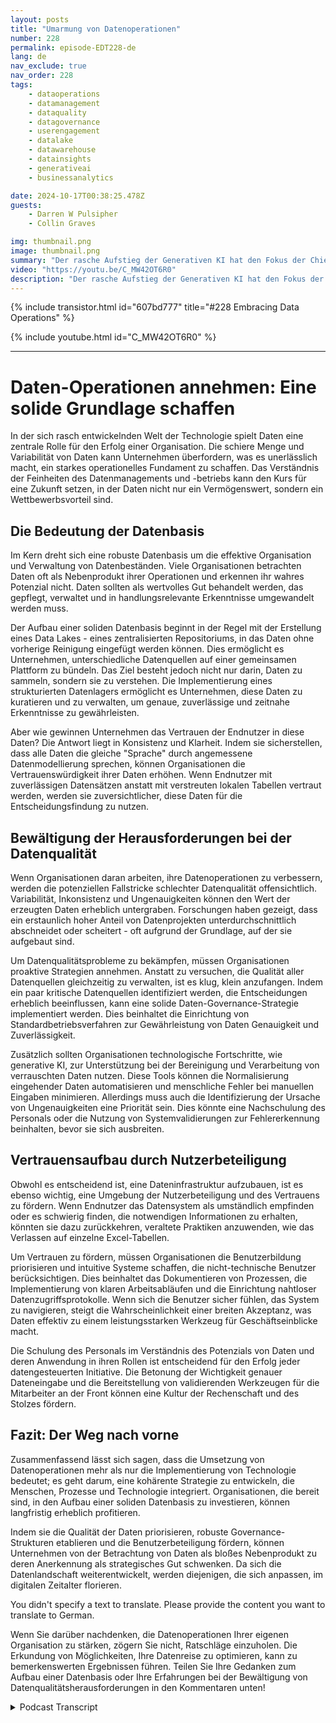 ```yaml
---
layout: posts
title: "Umarmung von Datenoperationen"
number: 228
permalink: episode-EDT228-de
lang: de
nav_exclude: true
nav_order: 228
tags:
    - dataoperations
    - datamanagement
    - dataquality
    - datagovernance
    - userengagement
    - datalake
    - datawarehouse
    - datainsights
    - generativeai
    - businessanalytics

date: 2024-10-17T00:38:25.478Z
guests:
    - Darren W Pulsipher
    - Collin Graves

img: thumbnail.png
image: thumbnail.png
summary: "Der rasche Aufstieg der Generativen KI hat den Fokus der Chief Innovation Officers (CIOs) von der Infrastrukturverwaltung auf die Informations- und Datenverwaltung verschoben. In dieser Folge interviewt Darren Collin Graves, den Gründer von NorthLabs."
video: "https://youtu.be/C_MW42OT6R0"
description: "Der rasche Aufstieg der Generativen KI hat den Fokus der Chief Innovation Officers (CIOs) von der Infrastrukturverwaltung auf die Informations- und Datenverwaltung verschoben. In dieser Folge interviewt Darren Collin Graves, den Gründer von NorthLabs."
---
```


<div>
{% include transistor.html id="607bd777" title="#228 Embracing Data Operations" %}

{% include youtube.html id="C_MW42OT6R0" %}
</div>

---

# Daten-Operationen annehmen: Eine solide Grundlage schaffen

In der sich rasch entwickelnden Welt der Technologie spielt Daten eine zentrale Rolle für den Erfolg einer Organisation. Die schiere Menge und Variabilität von Daten kann Unternehmen überfordern, was es unerlässlich macht, ein starkes operationelles Fundament zu schaffen. Das Verständnis der Feinheiten des Datenmanagements und -betriebs kann den Kurs für eine Zukunft setzen, in der Daten nicht nur ein Vermögenswert, sondern ein Wettbewerbsvorteil sind.

## Die Bedeutung der Datenbasis

Im Kern dreht sich eine robuste Datenbasis um die effektive Organisation und Verwaltung von Datenbeständen. Viele Organisationen betrachten Daten oft als Nebenprodukt ihrer Operationen und erkennen ihr wahres Potenzial nicht. Daten sollten als wertvolles Gut behandelt werden, das gepflegt, verwaltet und in handlungsrelevante Erkenntnisse umgewandelt werden muss.

Der Aufbau einer soliden Datenbasis beginnt in der Regel mit der Erstellung eines Data Lakes - eines zentralisierten Repositoriums, in das Daten ohne vorherige Reinigung eingefügt werden können. Dies ermöglicht es Unternehmen, unterschiedliche Datenquellen auf einer gemeinsamen Plattform zu bündeln. Das Ziel besteht jedoch nicht nur darin, Daten zu sammeln, sondern sie zu verstehen. Die Implementierung eines strukturierten Datenlagers ermöglicht es Unternehmen, diese Daten zu kuratieren und zu verwalten, um genaue, zuverlässige und zeitnahe Erkenntnisse zu gewährleisten.

Aber wie gewinnen Unternehmen das Vertrauen der Endnutzer in diese Daten? Die Antwort liegt in Konsistenz und Klarheit. Indem sie sicherstellen, dass alle Daten die gleiche "Sprache" durch angemessene Datenmodellierung sprechen, können Organisationen die Vertrauenswürdigkeit ihrer Daten erhöhen. Wenn Endnutzer mit zuverlässigen Datensätzen anstatt mit verstreuten lokalen Tabellen vertraut werden, werden sie zuversichtlicher, diese Daten für die Entscheidungsfindung zu nutzen.

## Bewältigung der Herausforderungen bei der Datenqualität

Wenn Organisationen daran arbeiten, ihre Datenoperationen zu verbessern, werden die potenziellen Fallstricke schlechter Datenqualität offensichtlich. Variabilität, Inkonsistenz und Ungenauigkeiten können den Wert der erzeugten Daten erheblich untergraben. Forschungen haben gezeigt, dass ein erstaunlich hoher Anteil von Datenprojekten unterdurchschnittlich abschneidet oder scheitert - oft aufgrund der Grundlage, auf der sie aufgebaut sind.

Um Datenqualitätsprobleme zu bekämpfen, müssen Organisationen proaktive Strategien annehmen. Anstatt zu versuchen, die Qualität aller Datenquellen gleichzeitig zu verwalten, ist es klug, klein anzufangen. Indem ein paar kritische Datenquellen identifiziert werden, die Entscheidungen erheblich beeinflussen, kann eine solide Daten-Governance-Strategie implementiert werden. Dies beinhaltet die Einrichtung von Standardbetriebsverfahren zur Gewährleistung von Daten Genauigkeit und Zuverlässigkeit.

Zusätzlich sollten Organisationen technologische Fortschritte, wie generative KI, zur Unterstützung bei der Bereinigung und Verarbeitung von verrauschten Daten nutzen. Diese Tools können die Normalisierung eingehender Daten automatisieren und menschliche Fehler bei manuellen Eingaben minimieren. Allerdings muss auch die Identifizierung der Ursache von Ungenauigkeiten eine Priorität sein. Dies könnte eine Nachschulung des Personals oder die Nutzung von Systemvalidierungen zur Fehlererkennung beinhalten, bevor sie sich ausbreiten.

## Vertrauensaufbau durch Nutzerbeteiligung

Obwohl es entscheidend ist, eine Dateninfrastruktur aufzubauen, ist es ebenso wichtig, eine Umgebung der Nutzerbeteiligung und des Vertrauens zu fördern. Wenn Endnutzer das Datensystem als umständlich empfinden oder es schwierig finden, die notwendigen Informationen zu erhalten, könnten sie dazu zurückkehren, veraltete Praktiken anzuwenden, wie das Verlassen auf einzelne Excel-Tabellen.

Um Vertrauen zu fördern, müssen Organisationen die Benutzerbildung priorisieren und intuitive Systeme schaffen, die nicht-technische Benutzer berücksichtigen. Dies beinhaltet das Dokumentieren von Prozessen, die Implementierung von klaren Arbeitsabläufen und die Einrichtung nahtloser Datenzugriffsprotokolle. Wenn sich die Benutzer sicher fühlen, das System zu navigieren, steigt die Wahrscheinlichkeit einer breiten Akzeptanz, was Daten effektiv zu einem leistungsstarken Werkzeug für Geschäftseinblicke macht.

Die Schulung des Personals im Verständnis des Potenzials von Daten und deren Anwendung in ihren Rollen ist entscheidend für den Erfolg jeder datengesteuerten Initiative. Die Betonung der Wichtigkeit genauer Dateneingabe und die Bereitstellung von validierenden Werkzeugen für die Mitarbeiter an der Front können eine Kultur der Rechenschaft und des Stolzes fördern.

## Fazit: Der Weg nach vorne

Zusammenfassend lässt sich sagen, dass die Umsetzung von Datenoperationen mehr als nur die Implementierung von Technologie bedeutet; es geht darum, eine kohärente Strategie zu entwickeln, die Menschen, Prozesse und Technologie integriert. Organisationen, die bereit sind, in den Aufbau einer soliden Datenbasis zu investieren, können langfristig erheblich profitieren.

Indem sie die Qualität der Daten priorisieren, robuste Governance-Strukturen etablieren und die Benutzerbeteiligung fördern, können Unternehmen von der Betrachtung von Daten als bloßes Nebenprodukt zu deren Anerkennung als strategisches Gut schwenken. Da sich die Datenlandschaft weiterentwickelt, werden diejenigen, die sich anpassen, im digitalen Zeitalter florieren.

You didn't specify a text to translate. Please provide the content you want to translate to German.

Wenn Sie darüber nachdenken, die Datenoperationen Ihrer eigenen Organisation zu stärken, zögern Sie nicht, Ratschläge einzuholen. Die Erkundung von Möglichkeiten, Ihre Datenreise zu optimieren, kann zu bemerkenswerten Ergebnissen führen. Teilen Sie Ihre Gedanken zum Aufbau einer Datenbasis oder Ihre Erfahrungen bei der Bewältigung von Datenqualitätsherausforderungen in den Kommentaren unten!



<details>
<summary> Podcast Transcript </summary>

<p></p>

</details>

